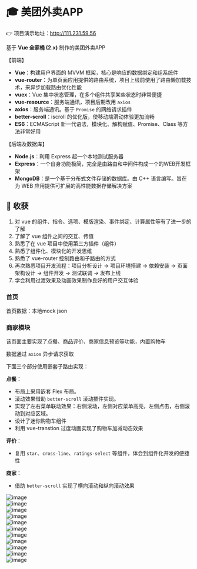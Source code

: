# :mortar_board: 美团外卖APP

👉 项目演示地址：http://111.231.59.56

基于 **Vue 全家桶 (2.x)** 制作的美团外卖APP

【前端】

- **Vue**：构建用户界面的 MVVM 框架，核心是响应的数据绑定和组系统件
- **vue-router**：为单页面应用提供的路由系统，项目上线前使用了路由懒加载技术，来异步加载路由优化性能
- **vuex**：Vue 集中状态管理，在多个组件共享某些状态时非常便捷
- **vue-resource**：服务端通讯，项目后期改用 `axios`
- **axios**：服务端通讯。基于 `Promise` 的网络请求插件
- **better-scroll**：iscroll 的优化版，使移动端滑动体验更加流畅
- **ES6**：ECMAScript 新一代语法，模块化、解构赋值、Promise、Class 等方法非常好用

【后端及数据库】

- **Node.js**：利用 Express 起一个本地测试服务器
- **Express**：一个自身功能极简，完全是由路由和中间件构成一个的WEB开发框架
- **MongoDB**：是一个基于分布式文件存储的数据库。由 C++ 语言编写。旨在为 WEB 应用提供可扩展的高性能数据存储解决方案

## :closed_book: 收获

1. 对 vue 的组件、指令、选项、模版渲染、事件绑定、计算属性等有了进一步的了解
2. 了解了 vue 组件之间的交互、传值
3. 熟悉了在 vue 项目中使用第三方插件（组件）
4. 熟悉了组件化、模块化的开发思维
5. 熟悉了 vue-router 控制路由和子路由的方式
6. 再次熟悉项目开发流程：项目分析设计 -> 项目环境搭建 -> 依赖安装 -> 页面架构设计 -> 组件开发 -> 测试联调 -> 发布上线
7. 学会利用过渡效果及动画效果制作良好的用户交互体验

### 首页

首页数据：本地mock json

### 商家模块

该页面主要实现了点餐、商品评价、商家信息预览等功能，内置购物车

数据通过 `axios` 异步请求获取


下面三个部分使用嵌套子路由实现：

**点餐**：

- 布局上采用嵌套 Flex 布局。
- 滚动效果借助 `better-scroll` 滚动插件实现。
- 实现了左右菜单联动效果：右侧滚动，左侧对应菜单高亮，左侧点击，右侧滚动到对应区域。
- 设计了迷你购物车组件
- 利用 vue-transtion 过度动画实现了购物车加减动态效果

**评价**：

- 复用 `star`、`cross-line`、`ratings-select` 等组件，体会到组件化开发的便捷性

**商家**：

- 借助 `better-scroll` 实现了横向滚动和纵向滚动效果

![image](https://github.com/weizhanzhan/myapp/blob/master/viewImg/index.PNG)<br/>
![image](https://github.com/weizhanzhan/myapp/blob/master/viewImg/menu.PNG)<br/>
![image](https://github.com/weizhanzhan/myapp/blob/master/viewImg/list.PNG)<br/>
![image](https://github.com/weizhanzhan/myapp/blob/master/viewImg/pingjia.PNG)<br/>
![image](https://github.com/weizhanzhan/myapp/blob/master/viewImg/shangjia1.PNG)<br/>
![image](https://github.com/weizhanzhan/myapp/blob/master/viewImg/shangjia2.PNG)<br/>
![image](https://github.com/weizhanzhan/myapp/blob/master/viewImg/queren.PNG)<br/>
![image](https://github.com/weizhanzhan/myapp/blob/master/viewImg/find.PNG)<br/>
![image](https://github.com/weizhanzhan/myapp/blob/master/viewImg/order.PNG)<br/>
![image](https://github.com/weizhanzhan/myapp/blob/master/viewImg/info.PNG)<br/>
![image](https://github.com/weizhanzhan/myapp/blob/master/viewImg/mine.PNG)
